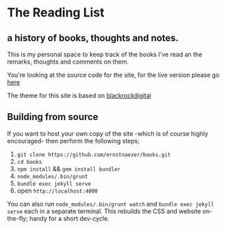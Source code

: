 # The Reading List

## a history of books, thoughts and notes.
This is my personal space to keep track of the books I've read an the remarks, thoughts and comments on them.

You're looking at the source code for the site, for the live version please go [here](http://www.ernstnaezer.nl)

The theme for this site is based on [blackrockdigital](http://blackrockdigital.github.io/startbootstrap-clean-blog/)

## Building from source
If you want to host your own copy of the site -which is of course highly encouraged- then perform the following steps;

1. `git clone https://github.com/ernstnaezer/books.git`
2. `cd books`
3. `npm install` && `gem install bundler`
4. `node_modules/.bin/grunt`
5. `bundle exec jekyll serve`
6. open `http://localhost:4000`

You can also run `node_modules/.bin/grunt watch` and `bundle exec jekyll serve` each in a separate terminal. This rebuilds the CSS and website on-the-fly; handy for a short dev-cycle.
